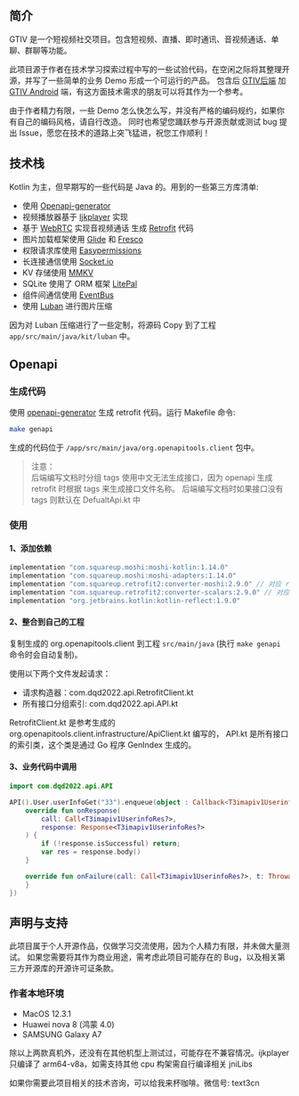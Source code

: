 ## 简介

GTIV 是一个短视频社交项目。包含短视频、直播、即时通讯、音视频通话、单聊、群聊等功能。

此项目源于作者在技术学习探索过程中写的一些试验代码，在空闲之际将其整理开源，并写了一些简单的业务 Demo
形成一个可运行的产品。
包含后 [GTIV后端](https://github.com/text3cn/gtiv)
加 [GTIV Android](https://github.com/text3cn/gtiv-android) 端，有这方面技术需求的朋友可以将其作为一个参考。

由于作者精力有限，一些 Demo 怎么快怎么写，并没有严格的编码规约，如果你有自己的编码风格，请自行改造。
同时也希望您踊跃参与开源贡献或测试 bug 提出 Issue，愿您在技术的道路上突飞猛进，祝您工作顺利！

## 技术栈

Kotlin 为主，但早期写的一些代码是 Java 的。用到的一些第三方库清单:

- 使用 [Openapi-generator](https://github.com/OpenAPITools/openapi-generator)
- 视频播放器基于 [Ijkplayer](https://github.com/bilibili/ijkplayer) 实现
- 基于 [WebRTC](https://webrtc.org/?hl=zh-cn) 实现音视频通话
  生成 [Retrofit](https://github.com/square/retrofit) 代码
- 图片加载框架使用 [Glide](https://github.com/bumptech/glide)
  和 [Fresco](https://github.com/facebook/fresco)
- 权限请求库使用 [Easypermissions](https://github.com/googlesamples/easypermissions)
- 长连接通信使用 [Socket.io](https://github.com/socketio/socket.io-client-java)
- KV 存储使用 [MMKV](https://github.com/Tencent/MMKV)
- SQLite 使用了 ORM 框架 [LitePal](https://github.com/guolindev/LitePal)
- 组件间通信使用 [EventBus](https://github.com/greenrobot/EventBus)
- 使用 [Luban](https://github.com/Curzibn/Luban) 进行图片压缩

因为对 Luban 压缩进行了一些定制，将源码 Copy 到了工程 `app/src/main/java/kit/luban` 中。

## Openapi

### 生成代码

使用 [openapi-generator](https://github.com/OpenAPITools/openapi-generator#13---download-jar) 生成
retrofit 代码。运行 Makefile 命令:

```bash
make genapi
```

生成的代码位于 `/app/src/main/java/org.openapitools.client` 包中。
> 注意：<br >
> 后端编写文档时分组 tags 使用中文无法生成接口，因为 openapi 生成 retrofit 时根据 tags 来生成接口文件名称。
> 后端编写文档时如果接口没有 tags 则默认在 DefualtApi.kt 中

### 使用

#### 1、添加依赖

```groovy
implementation "com.squareup.moshi:moshi-kotlin:1.14.0"
implementation "com.squareup.moshi:moshi-adapters:1.14.0"
implementation "com.squareup.retrofit2:converter-moshi:2.9.0" // 对应 retrofit2:retrofit:2.9.0 版本
implementation "com.squareup.retrofit2:converter-scalars:2.9.0" // 对应 retrofit2:retrofit:2.9.0 版本
implementation "org.jetbrains.kotlin:kotlin-reflect:1.9.0"
```

#### 2、整合到自己的工程

复制生成的 org.openapitools.client 到工程 `src/main/java` (执行 `make genapi` 命令时会自动复制)。

使用以下两个文件发起请求：

- 请求构造器：com.dqd2022.api.RetrofitClient.kt
- 所有接口分组索引: com.dqd2022.api.API.kt

RetrofitClient.kt 是参考生成的 org.openapitools.client.infrastructure/ApiClient.kt 编写的，
API.kt 是所有接口的索引类，这个类是通过 Go 程序 GenIndex 生成的。

#### 3、业务代码中调用

```kt
import com.dqd2022.api.API

API().User.userInfoGet("33").enqueue(object : Callback<T3imapiv1UserinfoRes?> {
    override fun onResponse(
        call: Call<T3imapiv1UserinfoRes?>,
        response: Response<T3imapiv1UserinfoRes?>
    ) {
        if (!response.isSuccessful) return;
        var res = response.body()
    }

    override fun onFailure(call: Call<T3imapiv1UserinfoRes?>, t: Throwable) {
    }
})
```

## 声明与支持

此项目属于个人开源作品，仅做学习交流使用，因为个人精力有限，并未做大量测试。
如果您需要将其作为商业用途，需考虑此项目可能存在的 Bug，以及相关第三方开源库的开源许可证条款。

### 作者本地环境

- MacOS 12.3.1
- Huawei nova 8 (鸿蒙 4.0)
- SAMSUNG Galaxy A7

除以上两款真机外，还没有在其他机型上测试过，可能存在不兼容情况。ijkplayer 只编译了 arm64-v8a，如需支持其他
cpu 构架需自行编译相关 jniLibs

如果你需要此项目相关的技术咨询，可以给我来杯咖啡。微信号: text3cn